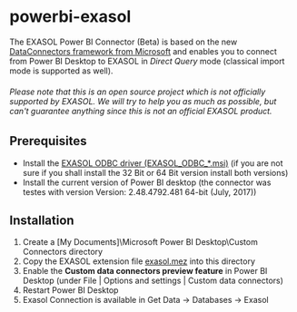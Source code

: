 # powerbi-exasol

The EXASOL Power BI Connector (Beta) is based on the new [DataConnectors framework from Microsoft](https://github.com/Microsoft/DataConnectors) and enables 
you to connect from Power BI Desktop to EXASOL in *Direct Query* mode (classical import mode is supported as well).

###### Please note that this is an open source project which is *not officially supported* by EXASOL. We will try to help you as much as possible, but can't guarantee anything since this is not an official EXASOL product.

## Prerequisites

* Install the [EXASOL ODBC driver (EXASOL_ODBC_*.msi)](https://www.exasol.com/portal/display/DOWNLOAD/6.0) (if you are not sure if you shall install the 32 Bit or 64 Bit version install both versions)
* Install the current version of Power BI desktop (the connector was testes with version Version: 2.48.4792.481 64-bit (July, 2017)) 

## Installation


1. Create a [My Documents]\Microsoft Power BI Desktop\Custom Connectors directory
2. Copy the EXASOL extension file  [exasol.mez](https://github.com/EXASOL/powerbi-exasol/blob/master/Exasol/bin/Release/Exasol.mez)  into this directory
3. Enable the **Custom data connectors preview feature** in Power BI Desktop (under File | Options and settings | Custom data connectors)
4. Restart Power BI Desktop
5. Exasol Connection is available in Get Data -> Databases -> Exasol
